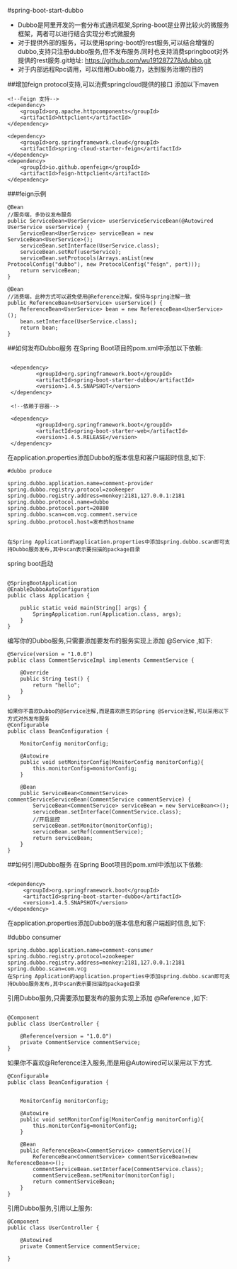 #spring-boot-start-dubbo

* Dubbo是阿里开发的一套分布式通讯框架,Spring-boot是业界比较火的微服务框架，两者可以进行结合实现分布式微服务
* 对于提供外部的服务，可以使用spring-boot的rest服务,可以结合增强的dubbo,支持只注册dubbo服务,但不发布服务.同时也支持消费springboot对外提供的rest服务.git地址: https://github.com/wu191287278/dubbo.git
* 对于内部远程Rpc调用，可以借用Dubbo能力，达到服务治理的目的

##增加feign protocol支持,可以消费springcloud提供的接口
添加以下maven

```
<!--Feign 支持-->
<dependency>
    <groupId>org.apache.httpcomponents</groupId>
    <artifactId>httpclient</artifactId>
</dependency>

<dependency>
    <groupId>org.springframework.cloud</groupId>
    <artifactId>spring-cloud-starter-feign</artifactId>
</dependency>
<dependency>
    <groupId>io.github.openfeign</groupId>
    <artifactId>feign-httpclient</artifactId>
</dependency>
```
###feign示例

```
@Bean
//服务端，多协议发布服务
public ServiceBean<UserService> userServiceServiceBean(@Autowired UserService userService) {
    ServiceBean<UserService> serviceBean = new ServiceBean<UserService>();
    serviceBean.setInterface(UserService.class);
    serviceBean.setRef(userService);
    serviceBean.setProtocols(Arrays.asList(new ProtocolConfig("dubbo"), new ProtocolConfig("feign", port)));
    return serviceBean;
}

@Bean
//消费端，此种方式可以避免使用@Reference注解，保持与spring注解一致
public ReferenceBean<UserService> userService() {
    ReferenceBean<UserService> bean = new ReferenceBean<UserService>();
    bean.setInterface(UserService.class);
    return bean;
}
```
##如何发布Dubbo服务
在Spring Boot项目的pom.xml中添加以下依赖:

```

 <dependency>
         <groupId>org.springframework.boot</groupId>
         <artifactId>spring-boot-starter-dubbo</artifactId>
         <version>1.4.5.SNAPSHOT</version>
 </dependency>
 
 <!--依赖于容器-->

 <dependency>
         <groupId>org.springframework.boot</groupId>
         <artifactId>spring-boot-starter-web</artifactId>
         <version>1.4.5.RELEASE</version>
 </dependency>

 ```

在application.properties添加Dubbo的版本信息和客户端超时信息,如下:

```
#dubbo produce

spring.dubbo.application.name=comment-provider
spring.dubbo.registry.protocol=zookeeper
spring.dubbo.registry.address=monkey:2181,127.0.0.1:2181
spring.dubbo.protocol.name=dubbo
spring.dubbo.protocol.port=20880
spring.dubbo.scan=com.vcg.comment.service
spring.dubbo.protocol.host=发布的hostname


在Spring Application的application.properties中添加spring.dubbo.scan即可支持Dubbo服务发布,其中scan表示要扫描的package目录
```
spring boot启动
```

@SpringBootApplication
@EnableDubboAutoConfiguration
public class Application {

    public static void main(String[] args) {
        SpringApplication.run(Application.class, args);
    }
}
```
编写你的Dubbo服务,只需要添加要发布的服务实现上添加 @Service ,如下:

```
@Service(version = "1.0.0")
public class CommentServiceImpl implements CommentService {

    @Override
    public String test() {
        return "hello";
    }
}

如果你不喜欢Dubbo的@Service注解,而是喜欢原生的Spring @Service注解,可以采用以下方式对外发布服务
@Configurable
public class BeanConfiguration {

    MonitorConfig monitorConfig;

    @Autowire
    public void setMonitorConfig(MonitorConfig monitorConfig){
        this.monitorConfig=monitorConfig;
    }

    @Bean
    public ServiceBean<CommentService> commentServiceServiceBean(CommentService commentService) {
        ServiceBean<CommentService> serviceBean = new ServiceBean<>();
        serviceBean.setInterface(CommentService.class);
        //开启监控
        serviceBean.setMonitor(monitorConfig);
        serviceBean.setRef(commentService);
        return serviceBean;
    }
}
```

##如何引用Dubbo服务
在Spring Boot项目的pom.xml中添加以下依赖:

```

<dependency>
     <groupId>org.springframework.boot</groupId>
     <artifactId>spring-boot-starter-dubbo</artifactId>
     <version>1.4.5.SNAPSHOT</version>
</dependency>

```

在application.properties添加Dubbo的版本信息和客户端超时信息,如下:

#dubbo consumer
```
spring.dubbo.application.name=comment-consumer
spring.dubbo.registry.protocol=zookeeper
spring.dubbo.registry.address=monkey:2181,127.0.0.1:2181
spring.dubbo.scan=com.vcg
在Spring Application的application.properties中添加spring.dubbo.scan即可支持Dubbo服务发布,其中scan表示要扫描的package目录

```

引用Dubbo服务,只需要添加要发布的服务实现上添加 @Reference ,如下:

```

@Component
public class UserController {

    @Reference(version = "1.0.0")
    private CommentService commentService;
}

```

如果你不喜欢@Reference注入服务,而是用@Autowired可以采用以下方式.

```
@Configurable
public class BeanConfiguration {


    MonitorConfig monitorConfig;

    @Autowire
    public void setMonitorConfig(MonitorConfig monitorConfig){
        this.monitorConfig=monitorConfig;
    }

    @Bean
    public ReferenceBean<CommentService> commentService(){
        ReferenceBean<CommentService> commentServiceBean=new ReferenceBean<>();
        commentServiceBean.setInterface(CommentService.class);
        commentServiceBean.setMonitor(monitorConfig);
        return commentServiceBean;
    }
}

```

引用Dubbo服务,引用以上服务:

```
@Component
public class UserController {

    @Autowired
    private CommentService commentService;

}
```